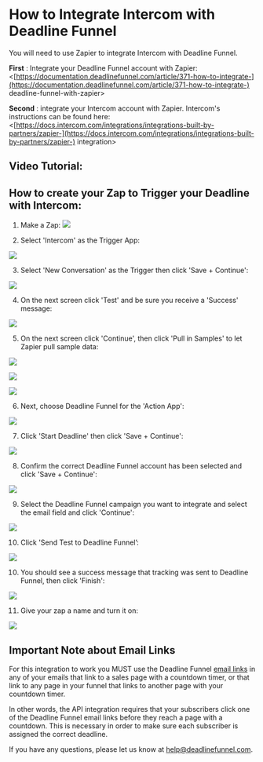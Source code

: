 # How to Integrate Intercom with Deadline Funnel

You will need to use Zapier to integrate Intercom with Deadline Funnel.

**First** : Integrate your Deadline Funnel account with Zapier:  
&lt;[https://documentation.deadlinefunnel.com/article/371-how-to-integrate-](https://documentation.deadlinefunnel.com/article/371-how-to-integrate-) deadline-funnel-with-zapier&gt;

**Second** : integrate your Intercom account with Zapier. Intercom's instructions can be found here:  
&lt;[https://docs.intercom.com/integrations/integrations-built-by-partners/zapier-](https://docs.intercom.com/integrations/integrations-built-by-partners/zapier-) integration&gt;

## Video Tutorial:

## How to create your Zap to Trigger your Deadline with Intercom:

1. Make a Zap: ![](https://s3.amazonaws.com/helpscout.net/docs/assets/53974d6ce4b0c76107b109d1/images/5aac3821042863478ea79b5a/file-Jcz6BYdKeE.png)

2. Select 'Intercom' as the Trigger App:

![](https://s3.amazonaws.com/helpscout.net/docs/assets/53974d6ce4b0c76107b109d1/images/5b75f07a0428631d7a8a129c/file-ApAUlaBZQQ.png)

3. Select 'New Conversation' as the Trigger then click 'Save + Continue':

![](https://s3.amazonaws.com/helpscout.net/docs/assets/53974d6ce4b0c76107b109d1/images/5b75f08a2c7d3a03f89dccfd/file-mwYg5yB0dO.png)

4. On the next screen click 'Test' and be sure you receive a 'Success' message:

![](https://s3.amazonaws.com/helpscout.net/docs/assets/53974d6ce4b0c76107b109d1/images/5b75f0a80428631d7a8a129e/file-hVp23JXNiq.png)

5. On the next screen click 'Continue', then click 'Pull in Samples' to let Zapier pull sample data:

![](https://s3.amazonaws.com/helpscout.net/docs/assets/53974d6ce4b0c76107b109d1/images/5b75f0ca2c7d3a03f89dcd06/file-grsOOHRYP3.png)

![](https://s3.amazonaws.com/helpscout.net/docs/assets/53974d6ce4b0c76107b109d1/images/5b75f0f40428631d7a8a12ab/file-QnrALyHDUB.png)

![](https://s3.amazonaws.com/helpscout.net/docs/assets/53974d6ce4b0c76107b109d1/images/5b75f1210428631d7a8a12ac/file-MMHkZ4QD4X.png)

6. Next, choose Deadline Funnel for the 'Action App':

![](https://s3.amazonaws.com/helpscout.net/docs/assets/53974d6ce4b0c76107b109d1/images/5b75f1172c7d3a03f89dcd0e/file-ggCEOg2L5r.png)

7. Click 'Start Deadline' then click 'Save + Continue':

![](https://s3.amazonaws.com/helpscout.net/docs/assets/53974d6ce4b0c76107b109d1/images/5b75f1370428631d7a8a12ae/file-A8EAjTpHNR.png)

8. Confirm the correct Deadline Funnel account has been selected and click 'Save + Continue':

![](https://s3.amazonaws.com/helpscout.net/docs/assets/53974d6ce4b0c76107b109d1/images/5b75f1620428631d7a8a12b1/file-ENyPKHRyvi.png)

9. Select the Deadline Funnel campaign you want to integrate and select the email field and click 'Continue':

![](https://s3.amazonaws.com/helpscout.net/docs/assets/53974d6ce4b0c76107b109d1/images/5b75f1742c7d3a03f89dcd16/file-BIkAMDJzUO.png)

10. Click 'Send Test to Deadline Funnel’:

![](https://s3.amazonaws.com/helpscout.net/docs/assets/53974d6ce4b0c76107b109d1/images/5b75f18e0428631d7a8a12b2/file-pYwz17nkHB.png)

10. You should see a success message that tracking was sent to Deadline Funnel, then click 'Finish':

![](https://s3.amazonaws.com/helpscout.net/docs/assets/53974d6ce4b0c76107b109d1/images/5b75f1a60428631d7a8a12b3/file-v0vXXGyQPR.png)

11. Give your zap a name and turn it on:

![](https://s3.amazonaws.com/helpscout.net/docs/assets/53974d6ce4b0c76107b109d1/images/5b75f1b72c7d3a03f89dcd1b/file-F57JP7TWpp.png)

## Important Note about Email Links

For this integration to work you MUST use the Deadline Funnel [email links](http://documentation.deadlinefunnel.com/article/16-expiring-links) in any of your emails that link to a sales page with a countdown timer, or that link to any page in your funnel that links to another page with your countdown timer.

In other words, the API integration requires that your subscribers click one of the Deadline Funnel email links before they reach a page with a countdown. This is necessary in order to make sure each subscriber is assigned the correct deadline.

If you have any questions, please let us know at [help@deadlinefunnel.com](mailto:mailto:help@deadlinefunnel.com).

